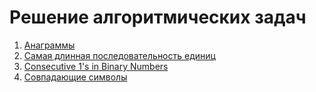 # Решение алгоритмических задач
1. [Анаграммы](src/Anagrams/description.md)
2. [Самая длинная последовательность единиц](src/LongestOneSeries/description.md)
3. [Consecutive 1's in Binary Numbers](src/ConsecutiveOnesInBinaryNumbers/description.md)
4. [Совпадающие символы](src/IdenticalCharacters/description.md)



